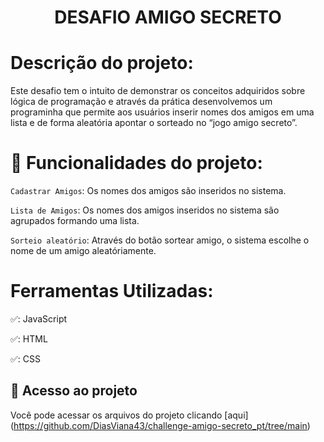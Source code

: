 <h1 align="center"> DESAFIO AMIGO SECRETO </h1>

# Descrição do projeto:
Este desafio tem o intuito de demonstrar os conceitos adquiridos sobre lógica de programação e através da prática desenvolvemos um programinha que permite aos usuários inserir nomes dos amigos em uma lista e de forma aleatória apontar o sorteado no “jogo amigo secreto”.

# :hammer: Funcionalidades do projeto:

`Cadastrar Amigos`: Os nomes dos amigos são inseridos no sistema.

`Lista de Amigos`: Os nomes dos amigos inseridos no sistema são agrupados formando uma lista.

`Sorteio aleatório`: Através do botão sortear amigo, o sistema escolhe o nome de um amigo aleatóriamente.

# Ferramentas Utilizadas:

✅: JavaScript

✅: HTML

✅: CSS

## 📁 Acesso ao projeto
Você pode acessar os arquivos do projeto clicando [aqui] (https://github.com/DiasViana43/challenge-amigo-secreto_pt/tree/main)
 
